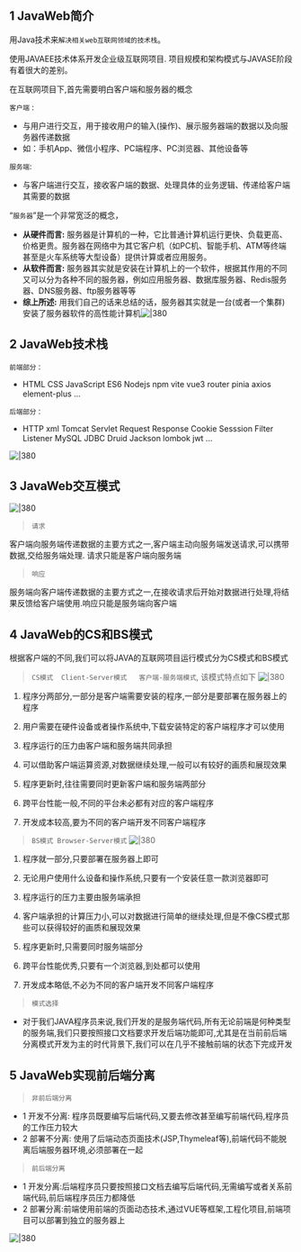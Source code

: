 
## 1 JavaWeb简介

用Java技术来`解决相关web互联网领域的技术栈`。

使用JAVAEE技术体系开发企业级互联网项目. 项目规模和架构模式与JAVASE阶段有着很大的差别。

在互联网项目下,首先需要明白客户端和服务器的概念

`客户端` :
- 与用户进行交互，用于接收用户的输入(操作)、展示服务器端的数据以及向服务器传递数据
- 如：手机App、微信小程序、PC端程序、PC浏览器、其他设备等

`服务端`:
- 与客户端进行交互，接收客户端的数据、处理具体的业务逻辑、传递给客户端其需要的数据

“`服务器`”是一个非常宽泛的概念，
- **从硬件而言:** 服务器是计算机的一种，它比普通计算机运行更快、负载更高、价格更贵。服务器在网络中为其它客户机（如PC机、智能手机、ATM等终端甚至是火车系统等大型设备）提供计算或者应用服务。
- **从软件而言:** 服务器其实就是安装在计算机上的一个软件，根据其作用的不同又可以分为各种不同的服务器，例如应用服务器、数据库服务器、Redis服务器、DNS服务器、ftp服务器等等
- **综上所述:** 用我们自己的话来总结的话，服务器其实就是一台(或者一个集群)安装了服务器软件的高性能计算机![|380](https://my-obsidian-image.oss-cn-guangzhou.aliyuncs.com/2024/04/30ed89bf33c04ae413e82263f9ce90b7.png)
## 2 JavaWeb技术栈

`前端部分：`
- HTML CSS  JavaScript ES6 Nodejs npm vite vue3 router pinia  axios  element-plus ...

`后端部分：`
- HTTP xml Tomcat Servlet Request Response Cookie Sesssion Filter Listener MySQL JDBC Druid Jackson lombok jwt ...

![|380](https://my-obsidian-image.oss-cn-guangzhou.aliyuncs.com/2024/04/801061fd6619ed66c43d3bb84b365340.png)
## 3 JavaWeb交互模式

![|380](https://my-obsidian-image.oss-cn-guangzhou.aliyuncs.com/2024/04/f2732e3fa18901aa9df4133e7ba28032.png)

> `请求`

客户端向服务端传递数据的主要方式之一,客户端主动向服务端发送请求,可以携带数据,交给服务端处理. 请求只能是客户端向服务端

> `响应`

服务端向客户端传递数据的主要方式之一,在接收请求后开始对数据进行处理,将结果反馈给客户端使用.响应只能是服务端向客户端
## 4 JavaWeb的CS和BS模式

根据客户端的不同,我们可以将JAVA的互联网项目运行模式分为CS模式和BS模式

> `CS模式  Client-Server模式   客户端-服务端模式`, 该模式特点如下
![|380](https://my-obsidian-image.oss-cn-guangzhou.aliyuncs.com/2024/04/85d9259f40a609065810b9404999172b.png)

1. 程序分两部分,一部分是客户端需要安装的程序,一部分是要部署在服务器上的程序

2. 用户需要在硬件设备或者操作系统中,下载安装特定的客户端程序才可以使用

3. 程序运行的压力由客户端和服务端共同承担

4. 可以借助客户端运算资源,对数据继续处理,一般可以有较好的画质和展现效果

5. 程序更新时,往往需要同时更新客户端和服务端两部分

6. 跨平台性能一般,不同的平台未必都有对应的客户端程序

7. 开发成本较高,要为不同的客户端开发不同客户端程序

> `BS模式 Browser-Server模式`
![|380](https://my-obsidian-image.oss-cn-guangzhou.aliyuncs.com/2024/04/da234758d6e4b267a644564bdb169de4.png)

1. 程序就一部分,只要部署在服务器上即可

2. 无论用户使用什么设备和操作系统,只要有一个安装任意一款浏览器即可

3. 程序运行的压力主要由服务端承担

4. 客户端承担的计算压力小,可以对数据进行简单的继续处理,但是不像CS模式那些可以获得较好的画质和展现效果

5. 程序更新时,只需要同时服务端部分

6. 跨平台性能优秀,只要有一个浏览器,到处都可以使用

7. 开发成本略低,不必为不同的客户端开发不同客户端程序

> `模式选择`

- 对于我们JAVA程序员来说,我们开发的是服务端代码,所有无论前端是何种类型的服务端,我们只要按照接口文档要求开发后端功能即可,尤其是在当前前后端分离模式开发为主的时代背景下,我们可以在几乎不接触前端的状态下完成开发

## 5 JavaWeb实现前后端分离

> `非前后端分离`

+ 1 开发不分离: 程序员既要编写后端代码,又要去修改甚至编写前端代码,程序员的工作压力较大
+ 2 部署不分离: 使用了后端动态页面技术(JSP,Thymeleaf等),前端代码不能脱离后端服务器环境,必须部署在一起

> `前后端分离`

+ 1 开发分离:后端程序员只要按照接口文档去编写后端代码,无需编写或者关系前端代码,前后端程序员压力都降低
+ 2 部署分离:前端使用前端的页面动态技术,通过VUE等框架,工程化项目,前端项目可以部署到独立的服务器上

![|380](https://my-obsidian-image.oss-cn-guangzhou.aliyuncs.com/2024/04/61aab536600b34fad5ad49d3ea6333b2.png)